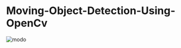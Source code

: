 # Moving-Object-Detection-Using-OpenCv
![modo](https://user-images.githubusercontent.com/81929596/129605575-ec49eaaf-e69e-4aab-bad6-711f8e9812b0.png)









